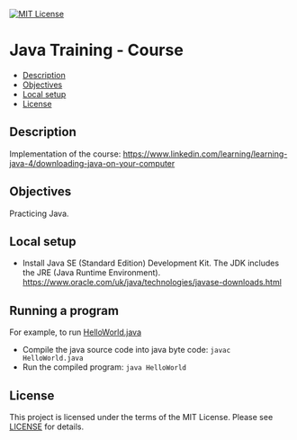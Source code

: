 [![MIT License](https://img.shields.io/badge/License-MIT-green.svg)](LICENSE.md)

# Java Training - Course

* [Description](#description)
* [Objectives](#objectives)
* [Local setup](#local-setup)
* [License](#license)

## Description
Implementation of the course: https://www.linkedin.com/learning/learning-java-4/downloading-java-on-your-computer

## Objectives
Practicing Java.

## Local setup
- Install Java SE (Standard Edition) Development Kit. The JDK includes the JRE (Java Runtime Environment). 
 https://www.oracle.com/uk/java/technologies/javase-downloads.html
 
## Running a program
For example, to run [HelloWorld.java](src/HelloWorld.java)
- Compile the java source code into java byte code: `javac HelloWorld.java`
- Run the compiled program: `java HelloWorld`
  
## License
This project is licensed under the terms of the MIT License.
Please see [LICENSE](LICENSE.md) for details.
